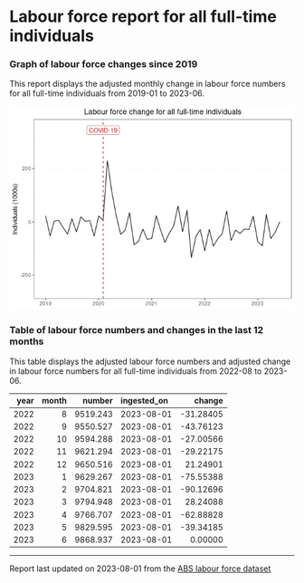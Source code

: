 Labour force report for all full-time individuals
================

### Graph of labour force changes since 2019

This report displays the adjusted monthly change in labour force numbers
for all full-time individuals from 2019-01 to 2023-06.

![](all_full-time_report_files/figure-gfm/unnamed-chunk-2-1.png)<!-- -->

### Table of labour force numbers and changes in the last 12 months

This table displays the adjusted labour force numbers and adjusted
change in labour force numbers for all full-time individuals from
2022-08 to 2023-06.

| year | month |   number | ingested_on |    change |
|-----:|------:|---------:|:------------|----------:|
| 2022 |     8 | 9519.243 | 2023-08-01  | -31.28405 |
| 2022 |     9 | 9550.527 | 2023-08-01  | -43.76123 |
| 2022 |    10 | 9594.288 | 2023-08-01  | -27.00566 |
| 2022 |    11 | 9621.294 | 2023-08-01  | -29.22175 |
| 2022 |    12 | 9650.516 | 2023-08-01  |  21.24901 |
| 2023 |     1 | 9629.267 | 2023-08-01  | -75.55388 |
| 2023 |     2 | 9704.821 | 2023-08-01  | -90.12696 |
| 2023 |     3 | 9794.948 | 2023-08-01  |  28.24088 |
| 2023 |     4 | 9766.707 | 2023-08-01  | -62.88828 |
| 2023 |     5 | 9829.595 | 2023-08-01  | -39.34185 |
| 2023 |     6 | 9868.937 | 2023-08-01  |   0.00000 |

------------------------------------------------------------------------

Report last updated on 2023-08-01 from the [ABS labour force
dataset](https://www.abs.gov.au/statistics/labour/employment-and-unemployment/labour-force-australia/latest-release)

